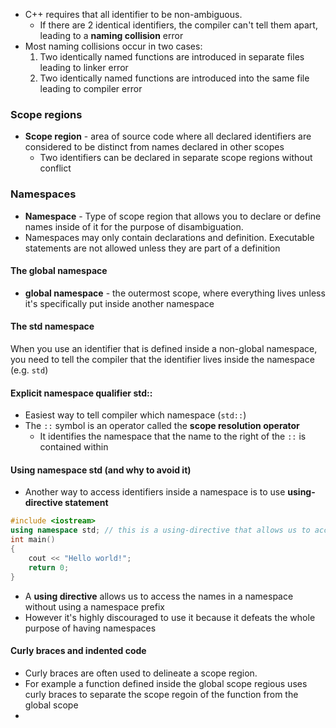- C++ requires that all identifier to be non-ambiguous. 
	- If there are 2 identical identifiers, the compiler can't tell them apart, leading to a **naming collision** error
- Most naming collisions occur in two cases:
	1. Two identically named functions are introduced in separate files leading to linker error
	2. Two identically named functions are introduced into the same file leading to compiler error
### Scope regions
- **Scope region** - area of source code where all declared identifiers are considered to be distinct from names declared in other scopes
	- Two identifiers can be declared in separate scope regions without conflict
### Namespaces 
- **Namespace** - Type of scope region that allows you to declare or define names inside of it for the purpose of disambiguation. 
- Namespaces may only contain declarations and definition. Executable statements are not allowed unless they are part of a definition
#### The global namespace
- **global namespace** - the outermost scope, where everything lives unless it's specifically put inside another namespace
#### The std namespace
When you use an identifier that is defined inside a non-global namespace, you need to tell the compiler that the identifier lives inside the namespace (e.g. `std`)
#### Explicit namespace qualifier std::
- Easiest way to tell compiler which namespace (`std::`)
- The `::` symbol is an operator called the **scope resolution operator**
	- It identifies the namespace that the name to the right of the `::` is contained within
#### Using namespace std (and why to avoid it)
- Another way to access identifiers inside a namespace is to use **using-directive statement**
```cpp
#include <iostream>
using namespace std; // this is a using-directive that allows us to access names in the std namespace with no namespace prefix
int main()
{
    cout << "Hello world!";
    return 0;
}
```

- A **using directive** allows us to access the names in a namespace without using a namespace prefix
- However it's highly discouraged to use it because it defeats the whole purpose of having namespaces
#### Curly braces and indented code
- Curly braces are often used to delineate a scope region.
- For example a function defined inside the global scope regious uses curly braces to separate the scope regoin of the function from the global scope
- 